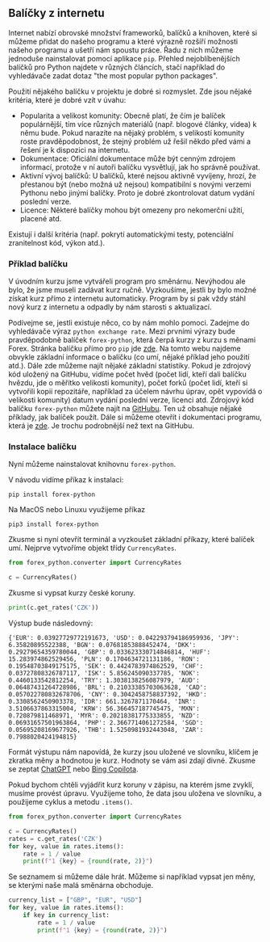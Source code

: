 ## Balíčky z internetu

Internet nabízí obrovské množství frameworků, balíčků a knihoven, které si můžeme přidat do našeho programu a které výrazně rozšíří možnosti našeho programu a ušetří nám spoustu práce. Řadu z nich můžeme jednoduše nainstalovat pomocí aplikace `pip`. Přehled nejoblíbenějších balíčků pro Python najdete v různých článcích, stačí například do vyhledávače zadat dotaz "the most popular python packages".

Použití nějakého balíčku v projektu je dobré si rozmyslet. Zde jsou nějaké kritéria, které je dobré vzít v úvahu:

- Popularita a velikost komunity: Obecně platí, že čím je balíček populárnější, tím více různých materiálů (např. blogové články, videa) k němu bude. Pokud narazíte na nějaký problém, s velikostí komunity roste pravděpodobnost, že stejný problém už řešil někdo před vámi a řešení je k dispozici na internetu.
- Dokumentace: Oficiální dokumentace může být cenným zdrojem informací, protože v ní autoři balíčku vysvětlují, jak ho správně používat.
- Aktivní vývoj balíčků: U balíčků, které nejsou aktivně vyvíjeny, hrozí, že přestanou být (nebo možná už nejsou) kompatibilní s novými verzemi Pythonu nebo jinými balíčky. Proto je dobré zkontrolovat datum vydání poslední verze.
- Licence: Některé balíčky mohou být omezeny pro nekomerční užití, placené atd.

Existují i další kritéria (např. pokrytí automatickými testy, potenciální zranitelnost kód, výkon atd.).

### Příklad balíčku

V úvodním kurzu jsme vytvářeli program pro směnárnu. Nevýhodou ale bylo, že jsme museli zadávat kurz ručně. Vyzkoušíme, jestli by bylo možné získat kurz přímo z internetu automaticky. Program by si pak vždy stáhl nový kurz z internetu a odpadly by nám starosti s aktualizací.

Podívejme se, jestli existuje něco, co by nám mohlo pomoci. Zadejme do vyhledávače výraz `python exchange rate`. Mezi prvními výrazy bude pravděpodobně balíček `forex-python`, která čerpá kurzy z kurzu s měnami Forex. Stránka balíčku přímo pro `pip` jde [zde](https://pypi.org/project/forex-python/). Na tomto webu najdeme obvykle základní informace o balíčku (co umí, nějaké příklad jeho použití atd.). Dále zde můžeme najít nějaké základní statistiky. Pokud je zdrojový kód uložený na GitHubu, vidíme počet hvěd (počet lidí, kteří dali balíčku hvězdu, jde o měřítko velikosti komunity), počet forků (počet lidí, kteří si vytvořili kopii repozitáře, například za účelem návrhu úprav, opět vypovídá o velikosti komunity) datum vydání poslední verze, licenci atd. Zdrojový kód balíčku `forex-python` můžete najít na [GitHubu](https://github.com/MicroPyramid/forex-python). Ten už obsahuje nějaké příklady, jak balíček použít. Dále si můžeme otevřít i dokumentaci programu, která je [zde](https://forex-python.readthedocs.io/en/latest/usage.html). Je trochu podrobnější než text na GitHubu.

### Instalace balíčku

Nyní můžeme nainstalovat knihovnu `forex-python`.

V návodu vidíme příkaz k instalaci:

```
pip install forex-python
```

Na MacOS nebo Linuxu využijeme příkaz

```
pip3 install forex-python
```

Zkusme si nyní otevřít terminál a vyzkoušet základní příkazy, které balíček umí. Nejprve vytvoříme objekt třídy `CurrencyRates`.

```py
from forex_python.converter import CurrencyRates

c = CurrencyRates()
```

Zkusme si vypsat kurzy české koruny.

```py
print(c.get_rates('CZK'))  
```

Výstup bude následovný:

```
{'EUR': 0.03927729772191673, 'USD': 0.042293794186959936, 'JPY': 6.35820895522388, 'BGN': 0.07681853888452474, 'DKK': 0.29279654359780044, 'GBP': 0.033623330714846814, 'HUF': 15.283974862529456, 'PLN': 0.1704634721131186, 'RON': 0.19548703849175175, 'SEK': 0.4424783974862529, 'CHF': 0.03727808326787117, 'ISK': 5.856245090337785, 'NOK': 0.4460133542812254, 'TRY': 1.3038138256087979, 'AUD': 0.06487431264728986, 'BRL': 0.21033385703063628, 'CAD': 0.057022780832678706, 'CNY': 0.3042458758837392, 'HKD': 0.3308562450903378, 'IDR': 661.3267871170464, 'INR': 3.5106637863315004, 'KRW': 56.366457187745475, 'MXN': 0.720879811468971, 'MYR': 0.20218381775333855, 'NZD': 0.06931657501963864, 'PHP': 2.3667714061272584, 'SGD': 0.05695208169677926, 'THB': 1.5250981932443048, 'ZAR': 0.7988020424194815}
```

Formát výstupu nám napovídá, že kurzy jsou uložené ve slovníku, klíčem je zkratka měny a hodnotou je kurz. Hodnoty se vám asi zdají divné. Zkusme se zeptat [ChatGPT](https://chat.openai.com/share/d174d38e-b250-4672-ab51-423468fea95f) nebo [Bing Copilota](https://copilot.microsoft.com/sl/kCPCMRAaC9k).

Pokud bychom chtěli vyjádřit kurz koruny v zápisu, na kterém jsme zvyklí, musíme provést úpravu. Využijeme toho, že data jsou uložena ve slovníku, a použijeme cyklus a metodu `.items()`.

```py
from forex_python.converter import CurrencyRates

c = CurrencyRates()
rates = c.get_rates('CZK')
for key, value in rates.items():
    rate = 1 / value
    print(f"1 {key} = {round(rate, 2)}")
```

Se seznamem si můžeme dále hrát. Můžeme si například vypsat jen měny, se kterými naše malá směnárna obchoduje.

```py
currency_list = ["GBP", "EUR", "USD"]
for key, value in rates.items():
    if key in currency_list:
        rate = 1 / value
        print(f"1 {key} = {round(rate, 2)}")
```

